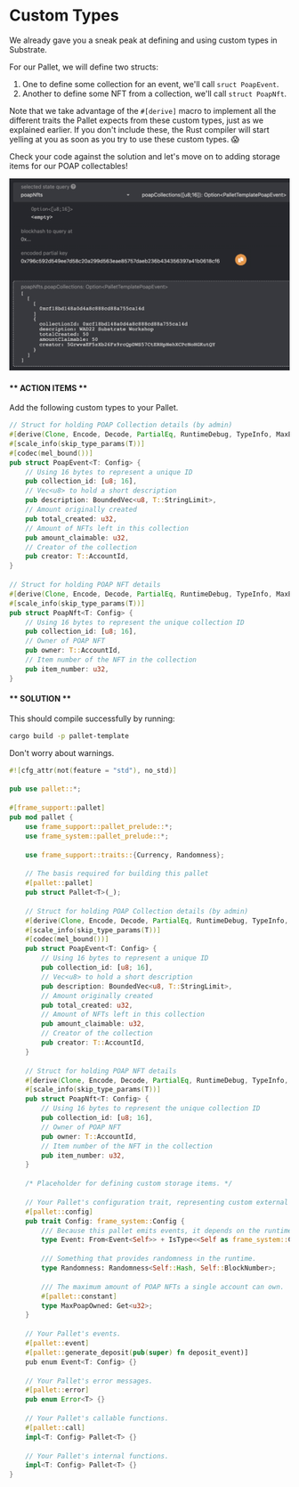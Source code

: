 # Custom Types

We already gave you a sneak peak at defining and using custom types in Substrate.

For our Pallet, we will define two structs:
1. One to define some collection for an event, we'll call `sruct PoapEvent`.
2. Another to define some NFT from a collection, we'll call `struct PoapNft`.

Note that we take advantage of the `#[derive]` macro to implement all the different traits the Pallet expects from these custom types, just as we explained earlier. 
If you don't include these, the Rust compiler will start yelling at you as soon as you try to use these custom types. 😱

Check your code against the solution and let's move on to adding storage items for our POAP collectables!

![Types](../assets/type-screenshot.png)

<!-- slide:break-40 -->

<!-- tabs:start -->

#### ** ACTION ITEMS **

Add the following custom types to your Pallet.

```rust
// Struct for holding POAP Collection details (by admin)
#[derive(Clone, Encode, Decode, PartialEq, RuntimeDebug, TypeInfo, MaxEncodedLen)]
#[scale_info(skip_type_params(T))]
#[codec(mel_bound())]
pub struct PoapEvent<T: Config> {
	// Using 16 bytes to represent a unique ID
	pub collection_id: [u8; 16],
	// Vec<u8> to hold a short description
	pub description: BoundedVec<u8, T::StringLimit>,
	// Amount originally created
	pub total_created: u32,
	// Amount of NFTs left in this collection
	pub amount_claimable: u32,
	// Creator of the collection
	pub creator: T::AccountId,
}

// Struct for holding POAP NFT details
#[derive(Clone, Encode, Decode, PartialEq, RuntimeDebug, TypeInfo, MaxEncodedLen, Copy)]
#[scale_info(skip_type_params(T))]
pub struct PoapNft<T: Config> {
	// Using 16 bytes to represent the unique collection ID
	pub collection_id: [u8; 16],
	// Owner of POAP NFT
	pub owner: T::AccountId,
	// Item number of the NFT in the collection
	pub item_number: u32,
}
```

#### ** SOLUTION **

This should compile successfully by running:

```bash
cargo build -p pallet-template
```

Don't worry about warnings.

```rust
#![cfg_attr(not(feature = "std"), no_std)]

pub use pallet::*;

#[frame_support::pallet]
pub mod pallet {
	use frame_support::pallet_prelude::*;
	use frame_system::pallet_prelude::*;

	use frame_support::traits::{Currency, Randomness};

	// The basis required for building this pallet
	#[pallet::pallet]
	pub struct Pallet<T>(_);

	// Struct for holding POAP Collection details (by admin)
	#[derive(Clone, Encode, Decode, PartialEq, RuntimeDebug, TypeInfo, MaxEncodedLen)]
	#[scale_info(skip_type_params(T))]
	#[codec(mel_bound())]
	pub struct PoapEvent<T: Config> {
		// Using 16 bytes to represent a unique ID
		pub collection_id: [u8; 16],
		// Vec<u8> to hold a short description
		pub description: BoundedVec<u8, T::StringLimit>,
		// Amount originally created
		pub total_created: u32,
		// Amount of NFTs left in this collection
		pub amount_claimable: u32,
		// Creator of the collection
		pub creator: T::AccountId,
	}

	// Struct for holding POAP NFT details
	#[derive(Clone, Encode, Decode, PartialEq, RuntimeDebug, TypeInfo, MaxEncodedLen, Copy)]
	#[scale_info(skip_type_params(T))]
	pub struct PoapNft<T: Config> {
		// Using 16 bytes to represent the unique collection ID
		pub collection_id: [u8; 16],
		// Owner of POAP NFT
		pub owner: T::AccountId,
		// Item number of the NFT in the collection
		pub item_number: u32,
	}

	/* Placeholder for defining custom storage items. */

	// Your Pallet's configuration trait, representing custom external types and interfaces.
	#[pallet::config]
	pub trait Config: frame_system::Config {
		/// Because this pallet emits events, it depends on the runtime's definition of an event.
		type Event: From<Event<Self>> + IsType<<Self as frame_system::Config>::Event>;

		/// Something that provides randomness in the runtime.
		type Randomness: Randomness<Self::Hash, Self::BlockNumber>;

		/// The maximum amount of POAP NFTs a single account can own.
		#[pallet::constant]
		type MaxPoapOwned: Get<u32>;
	}

	// Your Pallet's events.
	#[pallet::event]
	#[pallet::generate_deposit(pub(super) fn deposit_event)]
	pub enum Event<T: Config> {}

	// Your Pallet's error messages.
	#[pallet::error]
	pub enum Error<T> {}

	// Your Pallet's callable functions.
	#[pallet::call]
	impl<T: Config> Pallet<T> {}

	// Your Pallet's internal functions.
	impl<T: Config> Pallet<T> {}
}
```
<!-- tabs:end -->
